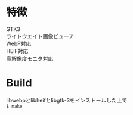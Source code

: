 # 特徴  
GTK3  
ライトウエイト画像ビューア  
WebP対応  
HEIF対応  
高解像度モニタ対応  
# Build  
libwebpとlibheifとlibgtk-3をインストールした上で  
`$ make`  
